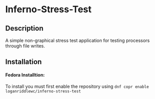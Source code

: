 # Inferno-Stress-Test
## Description
A simple non-graphical stress test application for testing processors through file writes. 

## Installation
#### Fedora Installtion:
To install you must first enable the repository using `dnf copr enable loganriddlewc/inferno-stress-test`
